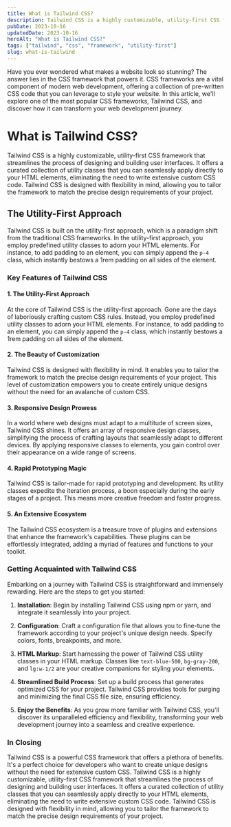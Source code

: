 ```yaml
---
title: What is Tailwind CSS?
description: Tailwind CSS is a highly customizable, utility-first CSS framework that streamlines the process of designing and building user interfaces.
pubDate: 2023-10-16
updatedDate: 2023-10-16
heroAlt: "What is Tailwind CSS?"
tags: ["tailwind", "css", "framework", "utility-first"]
slug: what-is-tailwind
---
```


Have you ever wondered what makes a website look so stunning? The answer lies in the CSS framework that powers it. CSS frameworks are a vital component of modern web development, offering a collection of pre-written CSS code that you can leverage to style your website. In this article, we'll explore one of the most popular CSS frameworks, Tailwind CSS, and discover how it can transform your web development journey.

# What is Tailwind CSS?

Tailwind CSS is a highly customizable, utility-first CSS framework that streamlines the process of designing and building user interfaces. It offers a curated collection of utility classes that you can seamlessly apply directly to your HTML elements, eliminating the need to write extensive custom CSS code. Tailwind CSS is designed with flexibility in mind, allowing you to tailor the framework to match the precise design requirements of your project.

## The Utility-First Approach

Tailwind CSS is built on the utility-first approach, which is a paradigm shift from the traditional CSS frameworks. In the utility-first approach, you employ predefined utility classes to adorn your HTML elements. For instance, to add padding to an element, you can simply append the `p-4` class, which instantly bestows a 1rem padding on all sides of the element.

### Key Features of Tailwind CSS

#### 1. The Utility-First Approach

At the core of Tailwind CSS is the utility-first approach. Gone are the days of laboriously crafting custom CSS rules. Instead, you employ predefined utility classes to adorn your HTML elements. For instance, to add padding to an element, you can simply append the `p-4` class, which instantly bestows a 1rem padding on all sides of the element.

#### 2. The Beauty of Customization

Tailwind CSS is designed with flexibility in mind. It enables you to tailor the framework to match the precise design requirements of your project. This level of customization empowers you to create entirely unique designs without the need for an avalanche of custom CSS.

#### 3. Responsive Design Prowess

In a world where web designs must adapt to a multitude of screen sizes, Tailwind CSS shines. It offers an array of responsive design classes, simplifying the process of crafting layouts that seamlessly adapt to different devices. By applying responsive classes to elements, you gain control over their appearance on a wide range of screens.

#### 4. Rapid Prototyping Magic

Tailwind CSS is tailor-made for rapid prototyping and development. Its utility classes expedite the iteration process, a boon especially during the early stages of a project. This means more creative freedom and faster progress.

#### 5. An Extensive Ecosystem

The Tailwind CSS ecosystem is a treasure trove of plugins and extensions that enhance the framework's capabilities. These plugins can be effortlessly integrated, adding a myriad of features and functions to your toolkit.

### Getting Acquainted with Tailwind CSS

Embarking on a journey with Tailwind CSS is straightforward and immensely rewarding. Here are the steps to get you started:

1. **Installation**: Begin by installing Tailwind CSS using npm or yarn, and integrate it seamlessly into your project.

2. **Configuration**: Craft a configuration file that allows you to fine-tune the framework according to your project's unique design needs. Specify colors, fonts, breakpoints, and more.

3. **HTML Markup**: Start harnessing the power of Tailwind CSS utility classes in your HTML markup. Classes like `text-blue-500`, `bg-gray-200`, and `lg:w-1/2` are your creative companions for styling your elements.

4. **Streamlined Build Process**: Set up a build process that generates optimized CSS for your project. Tailwind CSS provides tools for purging and minimizing the final CSS file size, ensuring efficiency.

5. **Enjoy the Benefits**: As you grow more familiar with Tailwind CSS, you'll discover its unparalleled efficiency and flexibility, transforming your web development journey into a seamless and creative experience.

### In Closing

Tailwind CSS is a powerful CSS framework that offers a plethora of benefits. It's a perfect choice for developers who want to create unique designs without the need for extensive custom CSS. Tailwind CSS is a highly customizable, utility-first CSS framework that streamlines the process of designing and building user interfaces. It offers a curated collection of utility classes that you can seamlessly apply directly to your HTML elements, eliminating the need to write extensive custom CSS code. Tailwind CSS is designed with flexibility in mind, allowing you to tailor the framework to match the precise design requirements of your project.
